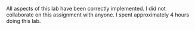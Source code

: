 All aspects of this lab have been correctly implemented.
I did not collaborate on this assignment with anyone.
I spent approximately 4 hours doing this lab.

